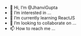 - 👋 Hi, I’m @JhanviGupta
- 👀 I’m interested in ...
- 🌱 I’m currently learning ReactJS
- 💞️ I’m looking to collaborate on ...
- 📫 How to reach me ...

<!---
JhanviGupta/JhanviGupta is a ✨ special ✨ repository because its `README.md` (this file) appears on your GitHub profile.
You can click the Preview link to take a look at your changes.
--->
